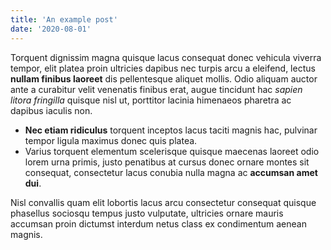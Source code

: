 ```yaml
---
title: 'An example post'
date: '2020-08-01'
---
```


Torquent dignissim magna quisque lacus consequat donec vehicula viverra tempor, elit platea proin ultricies dapibus nec turpis arcu a eleifend, lectus **nullam finibus laoreet** dis pellentesque aliquet mollis. Odio aliquam auctor ante a curabitur velit venenatis finibus erat, augue tincidunt hac _sapien litora fringilla_ quisque nisl ut, porttitor lacinia himenaeos pharetra ac dapibus iaculis non.

- **Nec etiam ridiculus** torquent inceptos lacus taciti magnis hac, pulvinar tempor ligula maximus donec quis platea.
- Varius torquent elementum scelerisque quisque maecenas laoreet odio lorem urna primis, justo penatibus at cursus donec ornare montes sit consequat, consectetur lacus conubia nulla magna ac **accumsan amet dui**.

Nisl convallis quam elit lobortis lacus arcu consectetur consequat quisque phasellus sociosqu tempus justo vulputate, ultricies ornare mauris accumsan proin dictumst interdum netus class ex condimentum aenean magnis.